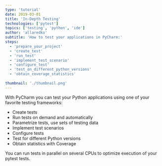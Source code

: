 ```yaml
---
type: 'tutorial'
date: 2019-03-01
title: 'In-Depth Testing'
technologies: ['pytest']
topics: ['testing', 'python', 'ide']
author: 'allaredko'
subtitle: 'How to test your applications in PyCharm:'
steps:
  - 'prepare_your_project'
  - 'create_test'
  - 'run_test'
  - 'implement_test_scenario'
  - 'configure_test'
  - 'test_on_different_python_versions'
  - 'obtain_coverage_statistics'
  
thumbnail: './thumbnail.png'
---
```


With PyCharm you can test your Python applications
using one of your favorite testing frameworks:
- Create tests
- Run tests on demand and automatically
- Parametrize tests, use sets of testing data
- Implement test scenarios
- Configure tests
- Test for different Python versions
- Obtain statistics with Coverage

You can run tests in parallel on several CPUs to optimize execution of your pytest tests.


